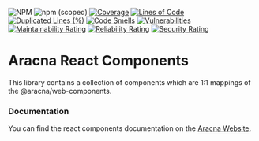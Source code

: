 ![NPM](https://img.shields.io/npm/l/@aracna/react-components)
![npm (scoped)](https://img.shields.io/npm/v/@aracna/react-components)
[![Coverage](https://sonarcloud.io/api/project_badges/measure?project=aracna_react-components&metric=coverage)](https://sonarcloud.io/summary/new_code?id=aracna_react-components)
[![Lines of Code](https://sonarcloud.io/api/project_badges/measure?project=aracna_react-components&metric=ncloc)](https://sonarcloud.io/summary/new_code?id=aracna_react-components)
[![Duplicated Lines (%)](https://sonarcloud.io/api/project_badges/measure?project=aracna_react-components&metric=duplicated_lines_density)](https://sonarcloud.io/summary/new_code?id=aracna_react-components)
[![Code Smells](https://sonarcloud.io/api/project_badges/measure?project=aracna_react-components&metric=code_smells)](https://sonarcloud.io/summary/new_code?id=aracna_react-components)
[![Vulnerabilities](https://sonarcloud.io/api/project_badges/measure?project=aracna_react-components&metric=vulnerabilities)](https://sonarcloud.io/summary/new_code?id=aracna_react-components)
[![Maintainability Rating](https://sonarcloud.io/api/project_badges/measure?project=aracna_react-components&metric=sqale_rating)](https://sonarcloud.io/summary/new_code?id=aracna_react-components)
[![Reliability Rating](https://sonarcloud.io/api/project_badges/measure?project=aracna_react-components&metric=reliability_rating)](https://sonarcloud.io/summary/new_code?id=aracna_react-components)
[![Security Rating](https://sonarcloud.io/api/project_badges/measure?project=aracna_react-components&metric=security_rating)](https://sonarcloud.io/summary/new_code?id=aracna_react-components)

# Aracna React Components

This library contains a collection of components which are 1:1 mappings of the @aracna/web-components.

### Documentation

You can find the react components documentation on the [Aracna Website](https://aracna.dariosechi.it).
